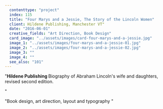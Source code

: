 ```yaml
---
  contenttype: "project"
  index: 115
  title: "Four Marys and a Jessie, The Story of the Lincoln Women"
  client: Hildene Publishing, Manchester VT"
  date: "2016-06-01"
  creative_fields: "Art Direction, Book Design"
  card_image: "../assets/images/card-four-marys-and-a-jessie.jpg"
  image_1: "../assets/images/four-marys-and-a-jessie-01.jpg"
  image_2: "../assets/images/four-marys-and-a-jessie-02.jpg"
  image_3: ""
  image_4: ""
  see_also: "101"
---
```


<p className=copy_A>"<strong>Hildene Publishing </strong> Biography of Abraham Lincoln's wife and daughters, revised second edition.

"</p>

<p className=copy_B>"Book design, art direction, layout and typography
"</p>
<p className=copy_C></p>
<p className=copy_D></p>
